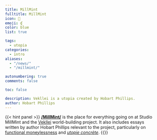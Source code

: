 ```yaml
---
title: MillMint
fulltitle: MillMint
icon: 📕
emoji: ʠ
color: blue
list: true

tags: 
  - utopia
categories:
  - intro
aliases:
  - "/news/"
  - "/millmint/"

autonumbering: true
comments: false

toc: false

description: Vekllei is a utopia created by Hobart Phillips.
author: Hobart Phillips
---
```

{{< hint panel >}}
[**/MillMint/**](/millmint/) is the place for everything going on at Studio MillMint and the [Vekllei](/utopia/vekllei) world-building project. It also includes essays written by author Hobart Phillips relevant to the project, particularly on [functional moneylessness](/news/essays/moneylessness/) and [*utopie concrète*](/news/essays/utopie/).
{{</hint>}}